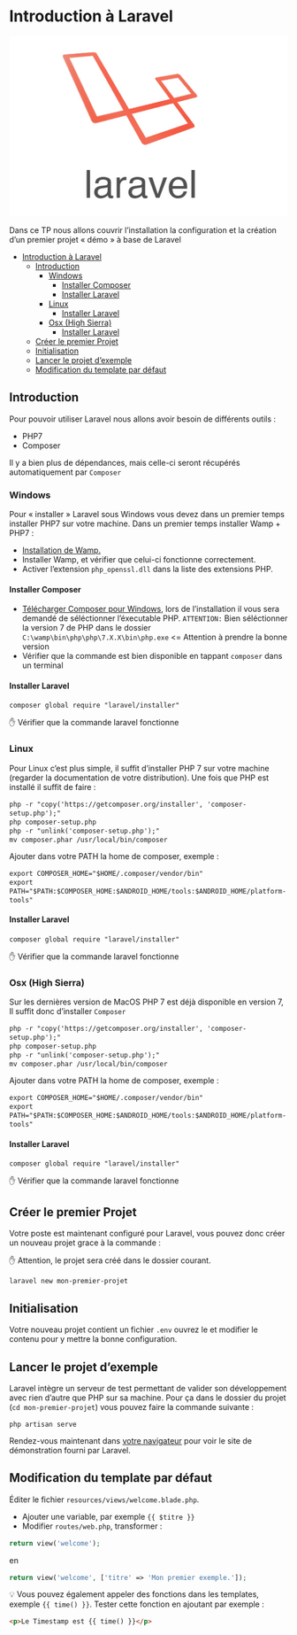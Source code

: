 # Introduction à Laravel

![Laravel](./ressources/logo.png)

Dans ce TP nous allons couvrir l’installation la configuration et la création d’un premier projet « démo » à base de Laravel

<!-- TOC -->

- [Introduction à Laravel](#introduction-à-laravel)
    - [Introduction](#introduction)
        - [Windows](#windows)
            - [Installer Composer](#installer-composer)
            - [Installer Laravel](#installer-laravel)
        - [Linux](#linux)
            - [Installer Laravel](#installer-laravel-1)
        - [Osx (High Sierra)](#osx-high-sierra)
            - [Installer Laravel](#installer-laravel-2)
    - [Créer le premier Projet](#créer-le-premier-projet)
    - [Initialisation](#initialisation)
    - [Lancer le projet d’exemple](#lancer-le-projet-dexemple)
    - [Modification du template par défaut](#modification-du-template-par-défaut)

<!-- /TOC -->

## Introduction

Pour pouvoir utiliser Laravel nous allons avoir besoin de différents outils :

- PHP7
- Composer

Il y a bien plus de dépendances, mais celle-ci seront récupérés automatiquement par ```Composer```

### Windows

Pour « installer » Laravel sous Windows vous devez dans un premier temps installer PHP7 sur votre machine. Dans un premier temps installer Wamp + PHP7 :

- [Installation de Wamp.](http://www.wampserver.com/fr/#download-wrapper)
- Installer Wamp, et vérifier que celui-ci fonctionne correctement.
- Activer l’extension ```php_openssl.dll``` dans la liste des extensions PHP.

#### Installer Composer

- [Télécharger Composer pour Windows](https://getcomposer.org/Composer-Setup.exe), lors de l’installation il vous sera demandé de séléctionner l’éxecutable PHP. ```ATTENTION:``` Bien séléctionner la version 7 de PHP dans le dossier ```C:\wamp\bin\php\php\7.X.X\bin\php.exe``` <= Attention à prendre la bonne version
- Vérifier que la commande est bien disponible en tappant ```composer``` dans un terminal

#### Installer Laravel

```shell
composer global require "laravel/installer"
```

✋ Vérifier que la commande laravel fonctionne

### Linux

Pour Linux c’est plus simple, il suffit d’installer PHP 7 sur votre machine (regarder la documentation de votre distribution). Une fois que PHP est installé il suffit de faire :

```shell
php -r "copy('https://getcomposer.org/installer', 'composer-setup.php');"
php composer-setup.php
php -r "unlink('composer-setup.php');"
mv composer.phar /usr/local/bin/composer
```

Ajouter dans votre PATH la home de composer, exemple : 

```shell
export COMPOSER_HOME="$HOME/.composer/vendor/bin"
export PATH="$PATH:$COMPOSER_HOME:$ANDROID_HOME/tools:$ANDROID_HOME/platform-tools"
```

#### Installer Laravel

```shell
composer global require "laravel/installer"
```

✋ Vérifier que la commande laravel fonctionne

### Osx (High Sierra)

Sur les dernières version de MacOS PHP 7 est déjà disponible en version 7, Il suffit donc d’installer ```Composer```

```shell
php -r "copy('https://getcomposer.org/installer', 'composer-setup.php');"
php composer-setup.php
php -r "unlink('composer-setup.php');"
mv composer.phar /usr/local/bin/composer
```

Ajouter dans votre PATH la home de composer, exemple : 

```shell
export COMPOSER_HOME="$HOME/.composer/vendor/bin"
export PATH="$PATH:$COMPOSER_HOME:$ANDROID_HOME/tools:$ANDROID_HOME/platform-tools"
```

#### Installer Laravel

```shell
composer global require "laravel/installer"
```

✋ Vérifier que la commande laravel fonctionne


## Créer le premier Projet

Votre poste est maintenant configuré pour Laravel, vous pouvez donc créer un nouveau projet grace à la commande :

✋ Attention, le projet sera créé dans le dossier courant.

```shell
laravel new mon-premier-projet
```

## Initialisation

Votre nouveau projet contient un fichier ```.env``` ouvrez le et modifier le contenu pour y mettre la bonne configuration.

## Lancer le projet d’exemple

Laravel intègre un serveur de test permettant de valider son développement avec rien d’autre que PHP sur sa machine. Pour ça dans le dossier du projet (```cd mon-premier-projet```) vous pouvez faire la commande suivante :

```shell
php artisan serve
```

Rendez-vous maintenant dans [votre navigateur](http://localhost:8000) pour voir le site de démonstration fourni par Laravel.

## Modification du template par défaut

Éditer le fichier ```resources/views/welcome.blade.php```. 

- Ajouter une variable, par exemple ```{{ $titre }}```
- Modifier ```routes/web.php```, transformer :

```php
return view('welcome');
```

en

```php
return view('welcome', ['titre' => 'Mon premier exemple.']);
```

💡 Vous pouvez également appeler des fonctions dans les templates, exemple ```{{ time() }}```. Tester cette fonction en ajoutant par exemple :

```html
<p>Le Timestamp est {{ time() }}</p>
```


